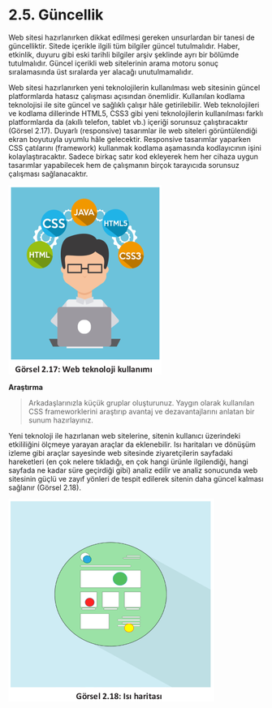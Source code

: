 # 2.5. Güncellik

Web sitesi hazırlanırken dikkat edilmesi gereken unsurlardan bir tanesi de güncelliktir. Sitede içerikle ilgili tüm bilgiler güncel tutulmalıdır. Haber, etkinlik, duyuru gibi eski tarihli bilgiler arşiv şeklinde ayrı bir bölümde tutulmalıdır. Güncel içerikli web sitelerinin arama motoru sonuç sıralamasında üst sıralarda yer alacağı unutulmamalıdır.

Web sitesi hazırlanırken yeni teknolojilerin kullanılması web sitesinin güncel platformlarda hatasız çalışması açısından önemlidir. Kullanılan kodlama teknolojisi ile site güncel ve sağlıklı çalışır hâle getirilebilir. Web teknolojileri ve kodlama dillerinde HTML5, CSS3  gibi yeni teknolojilerin kullanılması farklı platformlarda da (akıllı telefon, tablet vb.) içeriği sorunsuz çalıştıracaktır (Görsel 2.17). Duyarlı (responsive) tasarımlar ile web siteleri görüntülendiği ekran boyutuyla uyumlu hâle gelecektir. Responsive tasarımlar yaparken CSS çatılarını (framework) kullanmak kodlama aşamasında kodlayıcının işini kolaylaştıracaktır. Sadece birkaç satır kod ekleyerek hem her cihaza uygun tasarımlar yapabilecek hem de çalışmanın birçok tarayıcıda sorunsuz çalışması sağlanacaktır.

![](./web-tasarim-ilkeleri/gorsel-2.17-web-teknoloji-kullanimi.png)

**Araştırma**

>Arkadaşlarınızla küçük gruplar oluşturunuz. Yaygın olarak kullanılan CSS frameworklerini araştırıp avantaj ve dezavantajlarını anlatan bir sunum hazırlayınız.

Yeni teknoloji ile hazırlanan web sitelerine, sitenin kullanıcı üzerindeki etkililiğini ölçmeye yarayan araçlar da eklenebilir. Isı haritaları ve dönüşüm izleme gibi araçlar sayesinde web sitesinde ziyaretçilerin sayfadaki hareketleri (en çok nelere tıkladığı, en çok hangi ürünle ilgilendiği, hangi sayfada ne kadar süre geçirdiği gibi) analiz edilir ve analiz sonucunda web sitesinin güçlü ve zayıf yönleri de tespit edilerek sitenin daha güncel kalması sağlanır (Görsel 2.18).

![](./web-tasarim-ilkeleri/gorsel-2.18-isi-haritasi.png)
